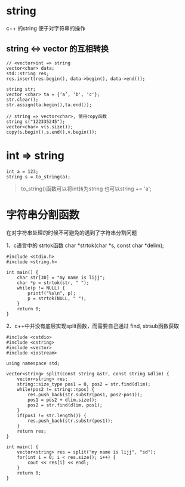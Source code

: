 # string

c++ 的string 便于对字符串的操作

## string <=> vector<char> 的互相转换

 
```
// <vector>int => string
vector<char> data;
std::string res;
res.insert(res.begin(), data->begin(), data->end());

string str;
vector <char> ta = {‘a’, 'b', 'c'};
str.clear();
str.assign(ta.begin(),ta.end());

// string => vector<char>, 使用copy函数
string s("122335245");
vector<char> v(s.size());
copy(s.begin(),s.end(),v.begin());
```

# int => string

```
int a = 123;
string s = to_string(a);
```
> to_string()函数可以将int转为string
> 也可以string += 'a';

# 字符串分割函数

在对字符串处理的时候不可避免的遇到了字符串分割问题

1、c语言中的 strtok函数
char *strtok(char *s, const char *delim);
```
#include <stdio.h>
#include <string.h>

int main() {
    char str[30] = "my name is lijj";
    char *p = strtok(str, " ");
    while(p != NULL) {
        printf("%s\n", p);
        p = strtok(NULL, " ");
    }
    return 0;
}
```

2、c++中并没有底层实现split函数，而需要自己通过 find, strsub函数获取
```
#include <cstdio>
#include <cstring>
#include <vector> 
#include <iostream>

using namespace std;

vector<string> split(const string &str, const string &dlim) {
    vector<string> res;
    string::size_type pos1 = 0, pos2 = str.find(dlim);
    while(pos2 != string::npos) {
        res.push_back(str.substr(pos1, pos2-pos1));
        pos1 = pos2 + dlim.size();
        pos2 = str.find(dlim, pos1);
    }
    if(pos1 != str.length()) {
        res.push_back(str.substr(pos1));
    }
    return res;
}

int main() {
    vector<string> res = split("my name is lijj", "sd");
    for(int i = 0; i < res.size(); i++) {
        cout << res[i] << endl;
    }
    return 0;
}
```